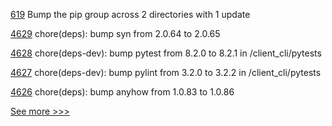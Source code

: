 
[619](https://github.com/hyperledger/cello/pull/619) Bump the pip group across 2 directories with 1 update

[4629](https://github.com/hyperledger/iroha/pull/4629) chore(deps): bump syn from 2.0.64 to 2.0.65

[4628](https://github.com/hyperledger/iroha/pull/4628) chore(deps-dev): bump pytest from 8.2.0 to 8.2.1 in /client_cli/pytests

[4627](https://github.com/hyperledger/iroha/pull/4627) chore(deps-dev): bump pylint from 3.2.0 to 3.2.2 in /client_cli/pytests

[4626](https://github.com/hyperledger/iroha/pull/4626) chore(deps): bump anyhow from 1.0.83 to 1.0.86


[See more >>>](https://start-here.hyperledger.org/pull-requests)
